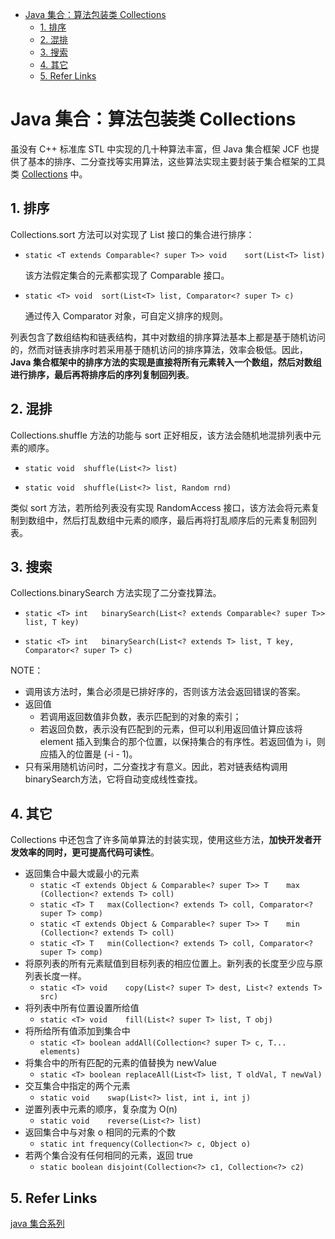 - [Java 集合：算法包装类 Collections](#java-%E9%9B%86%E5%90%88%EF%BC%9A%E7%AE%97%E6%B3%95%E5%8C%85%E8%A3%85%E7%B1%BB-collections)
  - [1. 排序](#1-%E6%8E%92%E5%BA%8F)
  - [2. 混排](#2-%E6%B7%B7%E6%8E%92)
  - [3. 搜索](#3-%E6%90%9C%E7%B4%A2)
  - [4. 其它](#4-%E5%85%B6%E5%AE%83)
  - [5. Refer Links](#5-refer-links)

# Java 集合：算法包装类 Collections

虽没有 C++ 标准库 STL 中实现的几十种算法丰富，但 Java 集合框架 JCF 也提供了基本的排序、二分查找等实用算法，这些算法实现主要封装于集合框架的工具类 [Collections](https://docs.oracle.com/javase/9/docs/api/java/util/Collections.html) 中。

## 1. 排序

Collections.sort 方法可以对实现了 List 接口的集合进行排序：

- `static <T extends Comparable<? super T>> void	sort​(List<T> list)`

  该方法假定集合的元素都实现了 Comparable 接口。

- `static <T> void	sort​(List<T> list, Comparator<? super T> c)`

  通过传入 Comparator 对象，可自定义排序的规则。

列表包含了数组结构和链表结构，其中对数组的排序算法基本上都是基于随机访问的，然而对链表排序时若采用基于随机访问的排序算法，效率会极低。因此，**Java 集合框架中的排序方法的实现是直接将所有元素转入一个数组，然后对数组进行排序，最后再将排序后的序列复制回列表**。

## 2. 混排

Collections.shuffle 方法的功能与 sort 正好相反，该方法会随机地混排列表中元素的顺序。

- `static void	shuffle​(List<?> list)`

- `static void	shuffle​(List<?> list, Random rnd)`

类似 sort 方法，若所给列表没有实现 RandomAccess 接口，该方法会将元素复制到数组中，然后打乱数组中元素的顺序，最后再将打乱顺序后的元素复制回列表。

## 3. 搜索

Collections.binarySearch​ 方法实现了二分查找算法。

- `static <T> int	binarySearch​(List<? extends Comparable<? super T>> list, T key)`

- `static <T> int	binarySearch​(List<? extends T> list, T key, Comparator<? super T> c)`

NOTE：
- 调用该方法时，集合必须是已排好序的，否则该方法会返回错误的答案。
- 返回值
  - 若调用返回数值非负数，表示匹配到的对象的索引；
  - 若返回负数，表示没有匹配到的元素，但可以利用返回值计算应该将 element 插入到集合的那个位置，以保持集合的有序性。若返回值为 i，则应插入的位置是 (-i - 1)。
- 只有采用随机访问时，二分查找才有意义。因此，若对链表结构调用 binarySearch​方法，它将自动变成线性查找。

## 4. 其它

Collections 中还包含了许多简单算法的封装实现，使用这些方法，**加快开发者开发效率的同时，更可提高代码可读性**。

- 返回集合中最大或最小的元素
  - `static <T extends Object & Comparable<? super T>> T	max​(Collection<? extends T> coll)`
  - `static <T> T	max​(Collection<? extends T> coll, Comparator<? super T> comp)`
  - `static <T extends Object & Comparable<? super T>> T	min​(Collection<? extends T> coll)`
  - `static <T> T	min​(Collection<? extends T> coll, Comparator<? super T> comp)`
- 将原列表的所有元素赋值到目标列表的相应位置上。新列表的长度至少应与原列表长度一样。
  - `static <T> void	copy​(List<? super T> dest, List<? extends T> src)`
- 将列表中所有位置设置所给值
  - `static <T> void	fill​(List<? super T> list, T obj)`
- 将所给所有值添加到集合中
  - `static <T> boolean	addAll​(Collection<? super T> c, T... elements)`
- 将集合中的所有匹配的元素的值替换为 newValue
  - `static <T> boolean	replaceAll​(List<T> list, T oldVal, T newVal)`
- 交互集合中指定的两个元素
  - `static void	swap​(List<?> list, int i, int j)`
- 逆置列表中元素的顺序，复杂度为 O(n)
  - `static void	reverse​(List<?> list)`
- 返回集合中与对象 o 相同的元素的个数
  - `static int	frequency​(Collection<?> c, Object o)`
- 若两个集合没有任何相同的元素，返回 true
  - `static boolean	disjoint​(Collection<?> c1, Collection<?> c2)`

## 5. Refer Links

[java 集合系列](http://blog.csdn.net/column/details/14681.html)